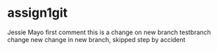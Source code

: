 # assign1git
Jessie Mayo
first comment
this is a change on new branch
testbranch change
new change in new branch, skipped step by accident